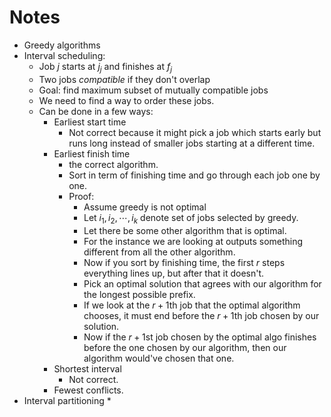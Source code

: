 # Notes

* Greedy algorithms
* Interval scheduling:
    * Job $j$ starts at $j_j$ and finishes at $f_j$
    * Two jobs _compatible_ if they don't overlap
    * Goal: find maximum subset of mutually compatible jobs
    * We need to find a way to order these jobs.
    * Can be done in a few ways:
        * Earliest start time
            * Not correct because it might pick a job which starts early but runs long instead of smaller jobs starting at a different time.
        * Earliest finish time
            * the correct algorithm.
            * Sort in term of finishing time and go through each job one by one.
            * Proof:
                * Assume greedy is not optimal
                * Let $i_1, i_2, \cdots, i_k$ denote set of jobs selected by greedy.
                * Let there be some other algorithm that is optimal.
                * For the instance we are looking at outputs something different from all the other algorithm.
                * Now if you sort by finishing time, the first $r$ steps everything lines up, but after that it doesn't.
                * Pick an optimal solution that agrees with our algorithm for the longest possible prefix.
                * If we look at the $r + 1$th job that the optimal algorithm chooses, it must end before the $r + 1$th job chosen by our solution.
                * Now if the $r + 1$st job chosen by the optimal algo finishes before the one chosen by our algorithm, then our algorithm would've chosen that one.
        * Shortest interval
            * Not correct.
        * Fewest conflicts.
* Interval partitioning
    *
